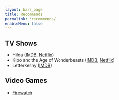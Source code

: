 ```yaml
---
layout: bare_page
title: Recommends
permalink: /recommends/
enableMenu: false
---
```


## TV Shows
* Hilda ([IMDB](https://www.imdb.com/title/tt6385540/), [Netflix](https://www.netflix.com/title/80115346))
* Kipo and the Age of Wonderbeasts
  ([IMDB](https://www.imdb.com/title/tt4647692/),
  [Netflix](https://www.netflix.com/title/80221553))
* Letterkenny ([IMDB](https://www.imdb.com/title/tt4647692/))

## Video Games
* [Firewatch](http://www.firewatchgame.com/)
